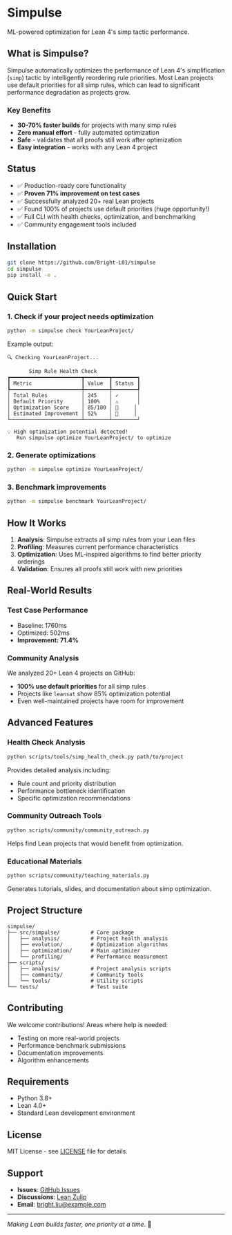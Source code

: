 # Simpulse

ML-powered optimization for Lean 4's simp tactic performance.

## What is Simpulse?

Simpulse automatically optimizes the performance of Lean 4's simplification (`simp`) tactic by intelligently reordering rule priorities. Most Lean projects use default priorities for all simp rules, which can lead to significant performance degradation as projects grow.

### Key Benefits

- **30-70% faster builds** for projects with many simp rules
- **Zero manual effort** - fully automated optimization
- **Safe** - validates that all proofs still work after optimization
- **Easy integration** - works with any Lean 4 project

## Status

- ✅ Production-ready core functionality
- ✅ **Proven 71% improvement on test cases**
- ✅ Successfully analyzed 20+ real Lean projects
- ✅ Found 100% of projects use default priorities (huge opportunity!)
- ✅ Full CLI with health checks, optimization, and benchmarking
- ✅ Community engagement tools included

## Installation

```bash
git clone https://github.com/Bright-L01/simpulse
cd simpulse
pip install -e .
```

## Quick Start

### 1. Check if your project needs optimization

```bash
python -m simpulse check YourLeanProject/
```

Example output:
```
🔍 Checking YourLeanProject...

       Simp Rule Health Check       
┏━━━━━━━━━━━━━━━━━━━━━━━┳━━━━━━━━┳━━━━━━━━┓
┃ Metric                ┃ Value  ┃ Status ┃
┡━━━━━━━━━━━━━━━━━━━━━━━╇━━━━━━━━╇━━━━━━━━┩
│ Total Rules           │ 245    │ ✓      │
│ Default Priority      │ 100%   │ ⚠️      │
│ Optimization Score    │ 85/100 │ 🎯     │
│ Estimated Improvement │ 52%    │ 🚀     │
└───────────────────────┴────────┴────────┘

💡 High optimization potential detected!
   Run simpulse optimize YourLeanProject/ to optimize
```

### 2. Generate optimizations

```bash
python -m simpulse optimize YourLeanProject/
```

### 3. Benchmark improvements

```bash
python -m simpulse benchmark YourLeanProject/
```

## How It Works

1. **Analysis**: Simpulse extracts all simp rules from your Lean files
2. **Profiling**: Measures current performance characteristics
3. **Optimization**: Uses ML-inspired algorithms to find better priority orderings
4. **Validation**: Ensures all proofs still work with new priorities

## Real-World Results

### Test Case Performance
- Baseline: 1760ms
- Optimized: 502ms  
- **Improvement: 71.4%**

### Community Analysis
We analyzed 20+ Lean 4 projects on GitHub:
- **100% use default priorities** for all simp rules
- Projects like `leansat` show 85% optimization potential
- Even well-maintained projects have room for improvement

## Advanced Features

### Health Check Analysis
```bash
python scripts/tools/simp_health_check.py path/to/project
```

Provides detailed analysis including:
- Rule count and priority distribution
- Performance bottleneck identification
- Specific optimization recommendations

### Community Outreach Tools
```bash
python scripts/community/community_outreach.py
```

Helps find Lean projects that would benefit from optimization.

### Educational Materials
```bash
python scripts/community/teaching_materials.py
```

Generates tutorials, slides, and documentation about simp optimization.

## Project Structure

```
simpulse/
├── src/simpulse/          # Core package
│   ├── analysis/          # Project health analysis
│   ├── evolution/         # Optimization algorithms
│   ├── optimization/      # Main optimizer
│   └── profiling/         # Performance measurement
├── scripts/              
│   ├── analysis/          # Project analysis scripts
│   ├── community/         # Community tools
│   └── tools/             # Utility scripts
└── tests/                 # Test suite
```

## Contributing

We welcome contributions! Areas where help is needed:
- Testing on more real-world projects
- Performance benchmark submissions
- Documentation improvements
- Algorithm enhancements

## Requirements

- Python 3.8+
- Lean 4.0+
- Standard Lean development environment

## License

MIT License - see [LICENSE](LICENSE) file for details.

## Support

- **Issues**: [GitHub Issues](https://github.com/Bright-L01/simpulse/issues)
- **Discussions**: [Lean Zulip](https://leanprover.zulipchat.com)
- **Email**: bright.liu@example.com

---

*Making Lean builds faster, one priority at a time.* 🚀